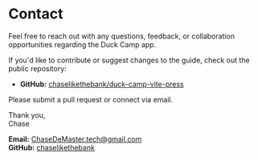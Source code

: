 # Contact

Feel free to reach out with any questions, feedback, or collaboration opportunities regarding the Duck Camp app.

If you'd like to contribute or suggest changes to the guide, check out the public repository:

- **GitHub:** [chaselikethebank/duck-camp-vite-press](https://github.com/chaselikethebank/duck-camp-vite-press)

Please submit a pull request or connect via email.

Thank you,  
Chase

**Email:** [ChaseDeMaster.tech@gmail.com](mailto:ChaseDeMaster.tech@gmail.com)  
**GitHub:** [chaselikethebank](https://github.com/chaselikethebank)
